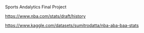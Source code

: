 Sports Andalytics Final Project

https://www.nba.com/stats/draft/history

https://www.kaggle.com/datasets/sumitrodatta/nba-aba-baa-stats

